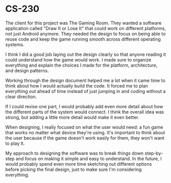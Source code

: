 # CS-230

The client for this project was The Gaming Room. They wanted a software application called "Draw It or Lose It" that could work on different platforms, not just Android anymore. They needed the design to focus on being able to reuse code and keep the game running smooth across different operating systems.

I think I did a good job laying out the design clearly so that anyone reading it could understand how the game would work. I made sure to organize everything and explain the choices I made for the platform, architecture, and design patterns.

Working through the design document helped me a lot when it came time to think about how I would actually build the code. It forced me to plan everything out ahead of time instead of just jumping in and coding without a clear direction.

If I could revise one part, I would probably add even more detail about how the different parts of the system would connect. I think the overall idea was strong, but adding a little more detail would make it even better.

When designing, I really focused on what the user would need: a fun game that works no matter what device they're using. It's important to think about the user because if the game doesn't work easily for them, they won't want to play it.

My approach to designing the software was to break things down step-by-step and focus on making it simple and easy to understand. In the future, I would probably spend even more time sketching out different options before picking the final design, just to make sure I'm considering everything.

